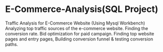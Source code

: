 # E-Commerce-Analysis(SQL Project)
Traffic Analysis for E-Commerce Website
(Using Mysql Workbench)
Analyzing top traffic sources of the e-commerce website.
Finding the conversion rate.
Bid optimization for paid campaign.
Finding top website pages and entry pages, Building conversion funnel & testing conversion paths.
